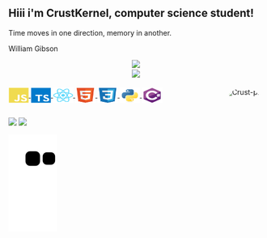 ## Hiii i'm CrustKernel, computer science student!
Time moves in one direction, memory in another.

William Gibson
    
<div align="center">
  <a href="https://github.com/CrustKernel">
  <img height="180em" src="https://github-readme-stats.vercel.app/api?username=CrustKernel&show_icons=true&theme=dark&include_all_commits=true&count_private=true"/><br>
  <img height="180em" src="https://github-readme-stats.vercel.app/api/top-langs/?username=CrustKernel&theme=dark&show_icons=true)](https://github.com/CrustKernel/github-readme-stats"/>
</div>


<div style="display: inline_block"><br>
  <img align="center" alt="Crust-Js" height="30" width="40" src="https://raw.githubusercontent.com/devicons/devicon/master/icons/javascript/javascript-plain.svg">
  <img align="center" alt="Crust -Ts" height="30" width="40" src="https://raw.githubusercontent.com/devicons/devicon/master/icons/typescript/typescript-plain.svg">
  <img align="center" alt="Crust-React" height="30" width="40" src="https://raw.githubusercontent.com/devicons/devicon/master/icons/react/react-original.svg">
  <img align="center" alt="Crust-HTML" height="30" width="40" src="https://raw.githubusercontent.com/devicons/devicon/master/icons/html5/html5-original.svg">
  <img align="center" alt="Crust-CSS" height="30" width="40" src="https://raw.githubusercontent.com/devicons/devicon/master/icons/css3/css3-original.svg">
  <img align="center" alt="Crust-Python" height="30" width="40" src="https://raw.githubusercontent.com/devicons/devicon/master/icons/python/python-original.svg">
  <img align="center" alt="Crust-Csharp" height="30" width="40" src="https://raw.githubusercontent.com/devicons/devicon/master/icons/csharp/csharp-original.svg">
  <img align="right" alt="Crust-pic" height="150" style="border-radius:50px;" src="https://i.imgur.com/D1hsntT.png?width=676&height=676">
</div>
  
  ##
 
<div> 
  <a href="https://instagram.com/crustelil" target="_blank"><img src="https://img.shields.io/badge/-Instagram-%23E4405F?style=for-the-badge&logo=instagram&logoColor=white" target="_blank"></a>
  <a href = "mailto:juniorryuk@gmail.com"><img src="https://img.shields.io/badge/-Gmail-%23333?style=for-the-badge&logo=gmail&logoColor=white" target="_blank"></a>
  
  ![Snake animation](https://github.com/CrustKernel/CrustKernel/blob/output/github-contribution-grid-snake.svg)
 
</div>
